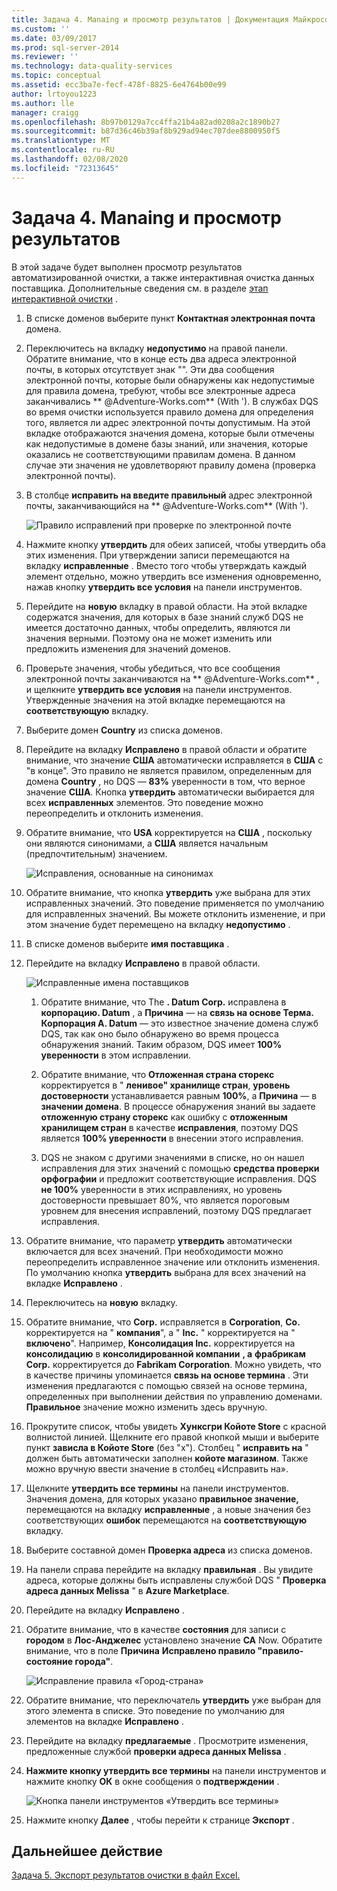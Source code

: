 ```yaml
---
title: Задача 4. Manaing и просмотр результатов | Документация Майкрософт
ms.custom: ''
ms.date: 03/09/2017
ms.prod: sql-server-2014
ms.reviewer: ''
ms.technology: data-quality-services
ms.topic: conceptual
ms.assetid: ecc3ba7e-fecf-478f-8825-6e4764b00e99
author: lrtoyou1223
ms.author: lle
manager: craigg
ms.openlocfilehash: 8b97b0129a7cc4ffa21b4a82ad0208a2c1890b27
ms.sourcegitcommit: b87d36c46b39af8b929ad94ec707dee8800950f5
ms.translationtype: MT
ms.contentlocale: ru-RU
ms.lasthandoff: 02/08/2020
ms.locfileid: "72313645"
---
```

# <a name="task-4-manaing-and-viewing-results"></a>Задача 4. Manaing и просмотр результатов
  В этой задаче будет выполнен просмотр результатов автоматизированной очистки, а также интерактивная очистка данных поставщика. Дополнительные сведения см. в разделе [этап интерактивной очистки](https://msdn.microsoft.com/library/hh213061.aspx#Interactive) .  
  
1.  В списке доменов выберите пункт **Контактная электронная почта** домена.  
  
2.  Переключитесь на вкладку **недопустимо** на правой панели. Обратите внимание, что в конце есть два адреса электронной почты, в которых отсутствует знак "". Эти два сообщения электронной почты, которые были обнаружены как недопустимые для правила домена, требуют, чтобы все электронные адреса заканчивались ** \@Adventure-Works.com** (With '). В службах DQS во время очистки используется правило домена для определения того, является ли адрес электронной почты допустимым. На этой вкладке отображаются значения домена, которые были отмечены как недопустимые в домене базы знаний, или значения, которые оказались не соответствующими правилам домена. В данном случае эти значения не удовлетворяют правилу домена (проверка электронной почты).  
  
3.  В столбце **исправить на введите правильный** адрес электронной почты, заканчивающийся на ** \@Adventure-Works.com** (With ').  
  
     ![Правило исправлений при проверке по электронной почте](../../2014/tutorials/media/et-managingandviewingresults-01.jpg "Правило исправлений при проверке по электронной почте")  
  
4.  Нажмите кнопку **утвердить** для обеих записей, чтобы утвердить оба этих изменения. При утверждении записи перемещаются на вкладку **исправленные** . Вместо того чтобы утверждать каждый элемент отдельно, можно утвердить все изменения одновременно, нажав кнопку **утвердить все условия** на панели инструментов.  
  
5.  Перейдите на **новую** вкладку в правой области. На этой вкладке содержатся значения, для которых в базе знаний служб DQS не имеется достаточно данных, чтобы определить, являются ли значения верными. Поэтому она не может изменить или предложить изменения для значений доменов.  
  
6.  Проверьте значения, чтобы убедиться, что все сообщения электронной почты заканчиваются на ** \@Adventure-Works.com** , и щелкните **утвердить все условия** на панели инструментов. Утвержденные значения на этой вкладке перемещаются на **соответствующую** вкладку.  
  
7.  Выберите домен **Country** из списка доменов.  
  
8.  Перейдите на вкладку **Исправлено** в правой области и обратите внимание, что значение **США** автоматически исправляется в **США** с "в конце". Это правило не является правилом, определенным для домена **Country** , но DQS — **83%** уверенности в том, что верное значение **США**. Кнопка **утвердить** автоматически выбирается для всех **исправленных** элементов. Это поведение можно переопределить и отклонить изменения.  
  
9. Обратите внимание, что **USA** корректируется на **США** , поскольку они являются синонимами, а **США** является начальным (предпочтительным) значением.  
  
     ![Исправления, основанные на синонимах](../../2014/tutorials/media/et-managingandviewingresults-02.jpg "Исправления, основанные на синонимах")  
  
10. Обратите внимание, что кнопка **утвердить** уже выбрана для этих исправленных значений. Это поведение применяется по умолчанию для исправленных значений. Вы можете отклонить изменение, и при этом значение будет перемещено на вкладку **недопустимо** .  
  
11. В списке доменов выберите **имя поставщика** .  
  
12. Перейдите на вкладку **Исправлено** в правой области.  
  
     ![Исправленные имена поставщиков](../../2014/tutorials/media/et-managingandviewingresults-03.jpg "Исправленные имена поставщиков")  
  
    1.  Обратите внимание, что The **. Datum Corp.** исправлена в **корпорацию. Datum** , а **Причина** — на **связь на основе Терма. Корпорация A. Datum** — это известное значение домена служб DQS, так как оно было обнаружено во время процесса обнаружения знаний. Таким образом, DQS имеет **100% уверенности** в этом исправлении.  
  
    2.  Обратите внимание, что **Отложенная страна сторекс** корректируется в " **ленивое" хранилище стран**, **уровень достоверности** устанавливается равным **100%**, а **Причина** — в **значении домена**. В процессе обнаружения знаний вы задаете **отложенную страну сторекс** как ошибку с **отложенным хранилищем стран** в качестве **исправления**, поэтому DQS является **100% уверенности** в внесении этого исправления.  
  
    3.  DQS не знаком с другими значениями в списке, но он нашел исправления для этих значений с помощью **средства проверки орфографии** и предложит соответствующие исправления. DQS **не 100%** уверенности в этих исправлениях, но уровень достоверности превышает 80%, что является пороговым уровнем для внесения исправлений, поэтому DQS предлагает исправления.  
  
13. Обратите внимание, что параметр **утвердить** автоматически включается для всех значений. При необходимости можно переопределить исправленное значение или отклонить изменения. По умолчанию кнопка **утвердить** выбрана для всех значений на вкладке **Исправлено** .  
  
14. Переключитесь на **новую** вкладку.  
  
15. Обратите внимание, что **Corp.** исправляется в **Corporation**, **Co.** корректируется на " **компания**", а " **Inc.** " корректируется на " **включено**". Например, **Консолидация Inc.** корректируется на **консолидацию** в **консолидированной компании** **, а** **фрабрикам Corp.** корректируется до **Fabrikam Corporation**.  Можно увидеть, что в качестве причины упоминается **связь на основе термина** . Эти изменения предлагаются с помощью связей на основе термина, определенных при выполнении действия по управлению доменами. **Правильное** значение можно изменить здесь вручную.  
  
16. Прокрутите список, чтобы увидеть **Хунксгри Койоте Store** с красной волнистой линией. Щелкните его правой кнопкой мыши и выберите пункт **зависла в Койоте Store** (без "x"). Столбец " **исправить на** " должен быть автоматически заполнен **койоте магазином**. Также можно вручную ввести значение в столбец «Исправить на».  
  
17. Щелкните **утвердить все термины** на панели инструментов. Значения домена, для которых указано **правильное значение,** перемещаются на вкладку **исправленные** , а новые значения без соответствующих **ошибок** перемещаются на **соответствующую** вкладку.  
  
18. Выберите составной домен **Проверка адреса** из списка доменов.  
  
19. На панели справа перейдите на вкладку **правильная** . Вы увидите адреса, которые должны быть исправлены службой DQS " **Проверка адреса данных Melissa** " в **Azure Marketplace**.  
  
20. Перейдите на вкладку **Исправлено** .  
  
21. Обратите внимание, что в качестве **состояния** для записи с **городом** в **Лос-Анджелес** установлено значение **CA** Now. Обратите внимание, что в поле **Причина** **Исправлено правило "правило-состояние города"**.  
  
     ![Исправление правила «Город-страна»](../../2014/tutorials/media/et-managingandviewingresults-04.jpg "Исправление правила «Город-страна»")  
  
22. Обратите внимание, что переключатель **утвердить** уже выбран для этого элемента в списке. Это поведение по умолчанию для элементов на вкладке **Исправлено** .  
  
23. Перейдите на вкладку **предлагаемые** . Просмотрите изменения, предложенные службой **проверки адреса данных Melissa** .  
  
24. **Нажмите кнопку утвердить все термины** на панели инструментов и нажмите кнопку **ОК** в окне сообщения о **подтверждении** .  
  
     ![Кнопка панели инструментов «Утвердить все термины»](../../2014/tutorials/media/et-managingandviewingresults-05.jpg "Кнопка панели инструментов «Утвердить все термины»")  
  
25. Нажмите кнопку **Далее** , чтобы перейти к странице **Экспорт** .  
  
## <a name="next-step"></a>Дальнейшее действие  
 [Задача 5. Экспорт результатов очистки в файл Excel.](../../2014/tutorials/task-5-exporting-cleansing-results-to-an-excel-file.md)  
  
  
